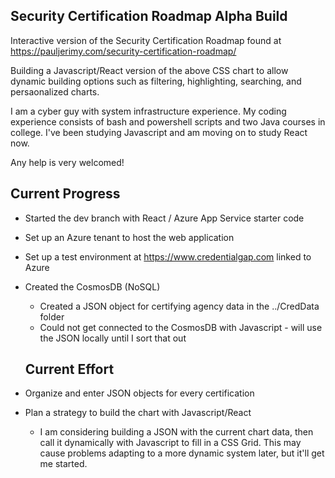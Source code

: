 ## Security Certification Roadmap Alpha Build
Interactive version of the Security Certification Roadmap found at https://pauljerimy.com/security-certification-roadmap/

Building a Javascript/React version of the above CSS chart to allow dynamic building options such as filtering, highlighting, searching, and persaonalized charts.

I am a cyber guy with system infrastructure experience. My coding experience consists of bash and powershell scripts and two Java courses in college. I've been studying Javascript and am moving on to study React now.
 
Any help is very welcomed!

## Current Progress
- Started the dev branch with React / Azure App Service starter code
- Set up an Azure tenant to host the web application
- Set up a test environment at https://www.credentialgap.com linked to Azure
- Created the CosmosDB (NoSQL)
  - Created a JSON object for certifying agency data in the ../CredData folder
  - Could not get connected to the CosmosDB with Javascript - will use the JSON locally until I sort that out
  
  ## Current Effort
- Organize and enter JSON objects for every certification
- Plan a strategy to build the chart with Javascript/React
  - I am considering building a JSON with the current chart data, then call it dynamically with Javascript to fill in a CSS Grid. This may cause problems adapting to a more dynamic system later, but it'll get me started.
